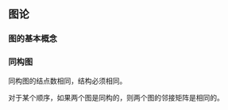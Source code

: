 ## 图论

### 图的基本概念

### 同构图



















































同构图的结点数相同，结构必须相同。

对于某个顺序，如果两个图是同构的，则两个图的邻接矩阵是相同的。









